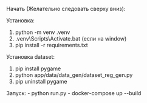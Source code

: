Начать (Желательно следовать сверху вниз):

Установка:
1. python -m venv .venv 
2. .venv\Scripts\Activate.bat (если на window)
3. pip install -r requirements.txt

Установка dataset:
1. pip install pygame
2. python app/data/data_gen/dataset_reg_gen.py
3. pip uninstall pygame 

Запуск:
    - python run.py 
    - docker-compose up --build 
